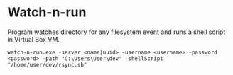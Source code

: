 # Watch-n-run

Program watches directory for any filesystem event and runs a shell script in Virtual Box VM.

`watch-n-run.exe -server <name|uuid> -username <username> -password <password> -path "C:\Users\User\dev" -shellScript "/home/user/dev/rsync.sh"`